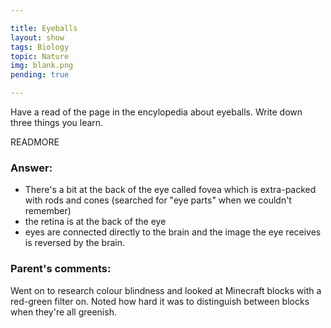```yaml
---

title: Eyeballs
layout: show
tags: Biology
topic: Nature
img: blank.png
pending: true

---
```


Have a read of the page in the encylopedia about eyeballs. Write down three things you learn.

READMORE

### Answer:

- There's a bit at the back of the eye called fovea which is extra-packed with rods and cones (searched for "eye parts" when we couldn't remember)
- the retina is at the back of the eye
- eyes are connected directly to the brain and the image the eye receives is reversed by the brain.


### Parent's comments:

Went on to research colour blindness and looked at Minecraft blocks with a red-green filter on. Noted how hard it was to distinguish between blocks when they're all greenish.
